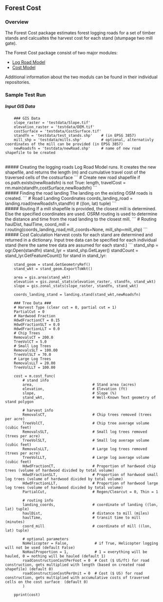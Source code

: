 ## Forest Cost


### Overview
The Forest Cost package estimates forest logging roads for a set of timber stands and calcualtes the harvest cost for each stand (stumpage two mill gate).

The Forest Cost package consist of two major modules: 
* [Log Road Model](https://github.com/ustroetz/log-road)
* [Cost Model](https://github.com/ustroetz/cost_model)

Additional information about the two moduls can be found in their individual repositories. 

### Sample Test Run

##### Input GIS Data
```
    ### GIS Data
    slope_raster = 'testdata/Slope.tif'
    elevation_raster = 'testdata/DEM.tif'
    costSurface = 'testdata/CostSurface.tif'
    standfn = 'testdata/test_stands.shp'    # (in EPSG 3857)
    mill_shp = 'testdata/mills.shp'         # optional, alternativly coordinates of the mill can be provided (in EPSG 3857)
    newRoadsfn = 'testdata/newRoad.shp'     # name of new road shapefile to be created
```
<br/>
##### Creating the logging roads
Log Road Model runs. It creates the new shapefile, and returns the length (m) and cumulative travel cost of the traversed cells of the costsurface 
```
    # Create new road shapefile
    if os.path.exists(newRoadsfn) is not True:
        length, travelCost = rm.main(standfn,costSurface,newRoadsfn)
```
<br/>
##### Finding the road landing
The landing on the existing OSM roads is created. 
```
    # Road Landing Coordinates
    coords_landing_road = landing.road(newRoadsfn,standfn) # ((lon, lat) tuple)
```
<br/>
##### Routing
If a mill shapefile is provided, the closest mill is determined. Else the specified coordinates are used. OSRM routing is used to determine the distance and time from the road landing to the closest mill.
```
    # Routing
    haulDist, haulTime, coord_mill = r.routing(coords_landing_road,mill_coords=None, mill_shp=mill_shp)
```
<br/>
##### Cost Calculation
Harvest costs for each stand are determined and returned in a dictionary. Input tree data can be specified for each individual stand (here the same tree data are assumed for each stand.)
```
    stand_shp = ogr.Open(standfn)
    stand_lyr = stand_shp.GetLayer()
    standCount = stand_lyr.GetFeatureCount()
    for stand in stand_lyr:
                
        stand_geom = stand.GetGeometryRef()
        stand_wkt = stand_geom.ExportToWkt()

        area = gis.area(stand_wkt)
        elevation = gis.zonal_stats(elevation_raster, standfn, stand_wkt)
        slope = gis.zonal_stats(slope_raster, standfn, stand_wkt)
        
        coords_landing_stand = landing.stand(stand_wkt,newRoadsfn)        

        ### Tree Data ###
        # Harvest Type (clear cut = 0, partial cut = 1)
        PartialCut = 0
        # Hardwood Fraction
        HdwdFractionCT = 0.15
        HdwdFractionSLT = 0.0
        HdwdFractionLLT = 0.0
        # Chip Trees
        RemovalsCT = 200.0
        TreeVolCT = 5.0
        # Small Log Trees
        RemovalsSLT = 100.00
        TreeVolSLT = 70.0
        # Large Log Trees
        RemovalsLLT = 20.00
        TreeVolLLT = 100.00
        
        cost = m.cost_func(
            # stand info
            area,                           # Stand area (acres)
            elevation,                      # Elevation (ft)
            slope,                          # Slope (%)
            stand_wkt,                      # Well-Known Text geometry of stand polygon

            # harvest info
            RemovalsCT,                     # Chip trees removed (trees per acre)
            TreeVolCT,                      # Chip tree average volume (cubic feet)
            RemovalsSLT,                    # Small log trees removed (trees per acre)
            TreeVolSLT,                     # Small log average volume (cubic feet) 
            RemovalsLLT,                    # Large log trees removed (trees per acre)
            TreeVolLLT,                     # Large log average volume (cubic feet)
            HdwdFractionCT,                 # Proportion of hardwood chip trees (volume of hardwood divided by total volume)
            HdwdFractionSLT,                # Proportion of hardwood small log trees (volume of hardwood divided by total volume)
            HdwdFractionLLT,                # Proportion of hardwood large log trees (volume of hardwood divided by total volume)
            PartialCut,                     # Regen/Clearcut = 0, Thin = 1

            # routing info
            landing_coords,                 # coordinate of landing ((lon, lat) tuple)
            haulDist,                       # distance to mill (miles)
            haulTime,                       # transit time to mill (minutes)
            coord_mill                      # coordinate of mill ((lon, lat) tuple) 
            
            # optional parameters
            NoHelicopter = False,            # if True, Helicopter logging will not be used (default False)
            NoHaulProportion = 1,            # 1 = everything will be hauled, 0 = nothing will be hauled (default 1)
            roadConstructionCostPerFoot = 0  # Cost ($ US/ft) for road construction, gets multiplied with length (based on created road shapefile) (default 0)
            roadConstructionCostPerUnit = 0  # Cost ($ US) for road construction, gets multiplied with accumulative costs of traversed cells on the cost surface  (default 0)
            )
        
        pprint(cost)  

